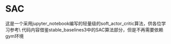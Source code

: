 # SAC
这是一个采用jupyter_notebook编写的轻量级的soft_actor_critic算法，供各位学习参考\\
代码内容借鉴stable_baselines3中的SAC算法部分，但是不再需要依赖gym环境
